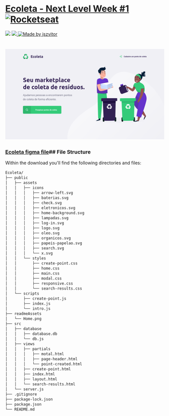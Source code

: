 # [Ecoleta - Next Level Week #1](https://skylab.rocketseat.com.br) [![Rocketseat](https://img.shields.io/badge/Rocketseat-%2304D361)](https://rocketseat.com.br)

<div>
  <img src="https://img.shields.io/github/repo-size/jszvitor/JavaScript-RocketSeat-Course">
  <a href="https://jszvitor.github.io">
    <img src="https://img.shields.io/badge/made%20by-jszvitor-brightgreen"/>
  </a>
  <a href="https://github.com/jszvitor">
    <img alt="Made by jszvitor" src="https://img.shields.io/github/followers/jszvitor?color=%2363FFA1&style=social">
  </a>
</div>

<h1 align="center">
  <img
    alt="JavaScript logo"
    src="./readmeAssets/Home.png"
  />
</h1>


### [Ecoleta figma file](https://www.figma.com/file/1SxgOMojOB2zYT0Mdk28lB/Ecoleta)## File Structure
Within the download you'll find the following directories and files:

```
Ecoleta/
├── public
│   ├── assets
│   │   ├── icons
│   │   │   ├── arrow-left.svg
│   │   │   ├── baterias.svg
│   │   │   ├── check.svg
│   │   │   ├── eletronicos.svg
│   │   │   ├── home-background.svg
│   │   │   ├── lampadas.svg
│   │   │   ├── log-in.svg
│   │   │   ├── logo.svg
│   │   │   ├── oleo.svg
│   │   │   ├── organicos.svg
│   │   │   ├── papeis-papelao.svg
│   │   │   ├── search.svg
│   │   │   └── x.svg
│   │   └── styles
│   │       ├── create-point.css
│   │       ├── home.css
│   │       ├── main.css
│   │       ├── modal.css
│   │       ├── responsive.css
│   │       └── search-results.css
│   └── scripts
│       ├── create-point.js
│       ├── index.js
│       └── intro.js
├── readmeAssets
│   └── Home.png
├── src
│   ├── database
│   │   ├── database.db
│   │   └── db.js
│   ├── views
│   │   ├── partials
│   │   │   ├── motal.html
│   │   │   ├── page-header.html
│   │   │   └── point-created.html
│   │   ├── create-point.html
│   │   ├── index.html
│   │   ├── layout.html
│   │   └── search-results.html
│   └── server.js
├── .gitignore
├── package-lock.json
├── package.json
└── README.md
```
